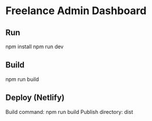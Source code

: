 # Freelance Admin Dashboard

## Run
npm install
npm run dev

## Build
npm run build

## Deploy (Netlify)
Build command: npm run build
Publish directory: dist
